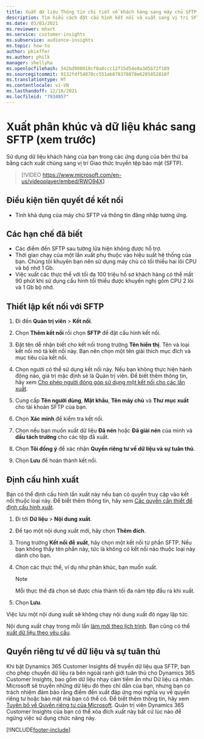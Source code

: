 ```yaml
---
title: Xuất dữ liệu Thông tin chi tiết về khách hàng sang máy chủ SFTP (chứa video)
description: Tìm hiểu cách đặt cấu hình kết nối và xuất sang vị trí SFTP.
ms.date: 03/03/2021
ms.reviewer: mhart
ms.service: customer-insights
ms.subservice: audience-insights
ms.topic: how-to
author: pkieffer
ms.author: philk
manager: shellyha
ms.openlocfilehash: 542bd908010cf0a8ccc12f15d54e0a3d5b72f189
ms.sourcegitcommit: 9132fdf54070cc551ab878378078e6285852818f
ms.translationtype: HT
ms.contentlocale: vi-VN
ms.lasthandoff: 12/18/2021
ms.locfileid: "7934957"
---
```

# <a name="export-segments-and-other-data-to-sftp-preview"></a>Xuất phân khúc và dữ liệu khác sang SFTP (xem trước)

Sử dụng dữ liệu khách hàng của bạn trong các ứng dụng của bên thứ ba bằng cách xuất chúng sang vị trí Giao thức truyền tệp bảo mật (SFTP).

> [!VIDEO https://www.microsoft.com/en-us/videoplayer/embed/RWO94X]

## <a name="prerequisites-for-connection"></a>Điều kiện tiên quyết để kết nối

- Tính khả dụng của máy chủ SFTP và thông tin đăng nhập tương ứng.

## <a name="known-limitations"></a>Các hạn chế đã biết

- Các điểm đến SFTP sau tường lửa hiện không được hỗ trợ. 
- Thời gian chạy của một lần xuất phụ thuộc vào hiệu suất hệ thống của bạn. Chúng tôi khuyên bạn nên sử dụng máy chủ có tối thiểu hai lõi CPU và bộ nhớ 1 Gb. 
- Việc xuất các thực thể với tối đa 100 triệu hồ sơ khách hàng có thể mất 90 phút khi sử dụng cấu hình tối thiểu được khuyến nghị gồm CPU 2 lõi và 1 Gb bộ nhớ. 

## <a name="set-up-connection-to-sftp"></a>Thiết lập kết nối với SFTP

1. Đi đến **Quản trị viên** > **Kết nối**.

1. Chọn **Thêm kết nối** rồi chọn **SFTP** để đặt cấu hình kết nối.

1. Đặt tên dễ nhận biết cho kết nối trong trường **Tên hiển thị**. Tên và loại kết nối mô tả kết nối này. Bạn nên chọn một tên giải thích mục đích và mục tiêu của kết nối.

1. Chọn người có thể sử dụng kết nối này. Nếu bạn không thực hiện hành động nào, giá trị mặc định sẽ là Quản trị viên. Để biết thêm thông tin, hãy xem [Cho phép người đóng góp sử dụng một kết nối cho các lần xuất](connections.md#allow-contributors-to-use-a-connection-for-exports).

1. Cung cấp **Tên người dùng**, **Mật khẩu**, **Tên máy chủ** và **Thư mục xuất** cho tài khoản SFTP của bạn.

1. Chọn **Xác minh** để kiểm tra kết nối.

1. Chọn nếu bạn muốn xuất dữ liệu **Đã nén** hoặc **Đã giải nén** của mình và **dấu tách trường** cho các tệp đã xuất.

1. Chọn **Tôi đồng ý** để xác nhận **Quyền riêng tư về dữ liệu và sự tuân thủ**.

1. Chọn **Lưu** để hoàn thành kết nối.

## <a name="configure-an-export"></a>Định cấu hình xuất

Bạn có thể định cấu hình lần xuất này nếu bạn có quyền truy cập vào kết nối thuộc loại này. Để biết thêm thông tin, hãy xem [Các quyền cần thiết để định cấu hình xuất](export-destinations.md#set-up-a-new-export).

1. Đi tới **Dữ liệu** > **Nội dung xuất**.

1. Để tạo một nội dung xuất mới, hãy chọn **Thêm đích**.

1. Trong trường **Kết nối để xuất**, hãy chọn một kết nối từ phần SFTP. Nếu bạn không thấy tên phần này, tức là không có kết nối nào thuộc loại này dành cho bạn.

1. Chọn các thực thể, ví dụ như phân khúc, bạn muốn xuất.

   > [!NOTE]
   > Mỗi thực thể đã chọn sẽ được chia thành tối đa năm tệp đầu ra khi xuất. 

1. Chọn **Lưu**.

Việc lưu một nội dung xuất sẽ không chạy nội dung xuất đó ngay lập tức.

Nội dung xuất chạy trong mỗi lần [làm mới theo lịch trình](system.md#schedule-tab). Bạn cũng có thể [xuất dữ liệu theo yêu cầu](export-destinations.md#run-exports-on-demand). 

## <a name="data-privacy-and-compliance"></a>Quyền riêng tư về dữ liệu và sự tuân thủ

Khi bật Dynamics 365 Customer Insights để truyền dữ liệu qua SFTP, bạn cho phép chuyển dữ liệu ra bên ngoài ranh giới tuân thủ cho Dynamics 365 Customer Insights, bao gồm dữ liệu nhạy cảm tiềm ẩn như Dữ liệu cá nhân. Microsoft sẽ truyền những dữ liệu đó theo chỉ dẫn của bạn, nhưng bạn có trách nhiệm đảm bảo rằng điểm đến xuất đáp ứng mọi nghĩa vụ về quyền riêng tư hoặc bảo mật mà bạn có thể có. Để biết thêm thông tin, hãy xem [Tuyên bố về Quyền riêng tư của Microsoft](https://go.microsoft.com/fwlink/?linkid=396732).
Quản trị viên Dynamics 365 Customer Insights của bạn có thể xóa đích xuất này bất cứ lúc nào để ngừng việc sử dụng chức năng này.

[!INCLUDE[footer-include](../includes/footer-banner.md)]
